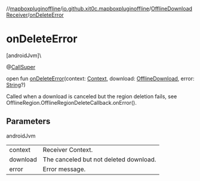 //[mapboxpluginoffline](../../../index.md)/[io.github.xit0c.mapboxpluginoffline](../index.md)/[OfflineDownloadReceiver](index.md)/[onDeleteError](on-delete-error.md)

# onDeleteError

[androidJvm]\

@[CallSuper](https://developer.android.com/reference/kotlin/androidx/annotation/CallSuper.html)

open fun [onDeleteError](on-delete-error.md)(context: [Context](https://developer.android.com/reference/kotlin/android/content/Context.html), download: [OfflineDownload](../../io.github.xit0c.mapboxpluginoffline.model/-offline-download/index.md), error: [String](https://kotlinlang.org/api/latest/jvm/stdlib/kotlin/-string/index.html)?)

Called when a download is canceled but the region deletion fails, see OfflineRegion.OfflineRegionDeleteCallback.onError().

## Parameters

androidJvm

| | |
|---|---|
| context | Receiver Context. |
| download | The canceled but not deleted download. |
| error | Error message. |
